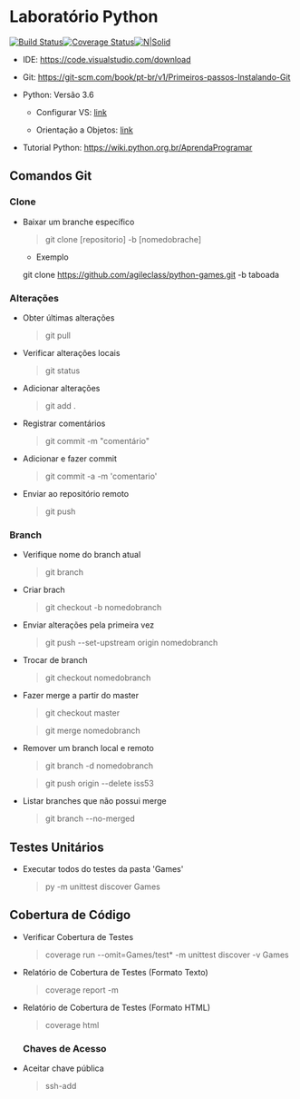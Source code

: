 ﻿# Laboratório Python

[![Build Status](https://travis-ci.org/agileclass/lab-python.svg?branch=master)](https://travis-ci.org/agileclass/lab-python)[![Coverage Status](https://coveralls.io/repos/github/agileclass/python-games/badge.svg?branch=master)](https://coveralls.io/github/agileclass/python-games?branch=master)[![N|Solid](https://sonarcloud.io/api/project_badges/measure?project=python-games&metric=alert_status)](https://sonarcloud.io/dashboard?id=python-games)

- IDE: 
https://code.visualstudio.com/download

- Git: https://git-scm.com/book/pt-br/v1/Primeiros-passos-Instalando-Git

- Python: Versão 3.6

  - Configurar VS: [link](https://stackoverflow.com/questions/43313903/how-to-setup-visual-studio-code-to-find-python-3-interpreter-in-windows-10)

  - Orientação a Objetos: [link](http://pythonclub.com.br/introducao-classes-metodos-python-basico.html)

- Tutorial Python: https://wiki.python.org.br/AprendaProgramar

## Comandos Git

### Clone

- Baixar um branche específico

  >git clone [repositorio] -b [nomedobrache]

  - Exemplo

  git clone https://github.com/agileclass/python-games.git -b taboada

### Alterações

- Obter últimas alterações

  >git pull

- Verificar alterações locais

  >git status
  
- Adicionar alterações

  > git add .

- Registrar comentários

  >git commit -m "comentário"

- Adicionar e fazer commit

  >git commit -a -m 'comentario'

- Enviar ao repositório remoto

  >git push

### Branch

- Verifique nome do branch atual

  > git branch

- Criar brach

  > git checkout -b nomedobranch

- Enviar alterações pela primeira vez

  > git push --set-upstream origin nomedobranch

- Trocar de branch

  > git checkout nomedobranch

- Fazer merge a partir do master

  >git checkout master

  >git merge nomedobranch

- Remover um branch local e remoto

  > git branch -d nomedobranch

  > git push origin --delete iss53

- Listar branches que não possui merge

  > git branch --no-merged

## Testes Unitários

- Executar todos do testes da pasta 'Games'

  >py -m unittest discover Games

## Cobertura de Código

- Verificar Cobertura de Testes

  >coverage  run --omit=Games/test*  -m unittest discover -v Games

- Relatório de Cobertura de Testes (Formato Texto)

  >coverage report -m

- Relatório de Cobertura de Testes (Formato HTML)

  >coverage html

  ### Chaves de Acesso

- Aceitar chave pública

  > ssh-add